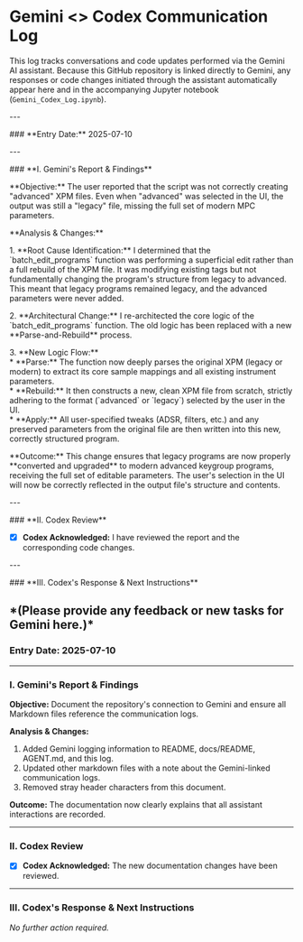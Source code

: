 # Gemini <> Codex Communication Log

This log tracks conversations and code updates performed via the Gemini AI assistant. Because this GitHub repository is linked directly to Gemini, any responses or code changes initiated through the assistant automatically appear here and in the accompanying Jupyter notebook (`Gemini_Codex_Log.ipynb`).


\---

\#\#\# \*\*Entry Date:\*\* 2025-07-10

\---

\#\#\# \*\*I. Gemini's Report & Findings\*\*

\*\*Objective:\*\* The user reported that the script was not correctly creating "advanced" XPM files. Even when "advanced" was selected in the UI, the output was still a "legacy" file, missing the full set of modern MPC parameters.

\*\*Analysis & Changes:\*\*

1\.  \*\*Root Cause Identification:\*\* I determined that the \`batch\_edit\_programs\` function was performing a superficial edit rather than a full rebuild of the XPM file. It was modifying existing tags but not fundamentally changing the program's structure from legacy to advanced. This meant that legacy programs remained legacy, and the advanced parameters were never added.

2\.  \*\*Architectural Change:\*\* I re-architected the core logic of the \`batch\_edit\_programs\` function. The old logic has been replaced with a new \*\*Parse-and-Rebuild\*\* process.

3\.  \*\*New Logic Flow:\*\*  
    \* \*\*Parse:\*\* The function now deeply parses the original XPM (legacy or modern) to extract its core sample mappings and all existing instrument parameters.  
    \* \*\*Rebuild:\*\* It then constructs a new, clean XPM file from scratch, strictly adhering to the format (\`advanced\` or \`legacy\`) selected by the user in the UI.  
    \* \*\*Apply:\*\* All user-specified tweaks (ADSR, filters, etc.) and any preserved parameters from the original file are then written into this new, correctly structured program.

\*\*Outcome:\*\* This change ensures that legacy programs are now properly \*\*converted and upgraded\*\* to modern advanced keygroup programs, receiving the full set of editable parameters. The user's selection in the UI will now be correctly reflected in the output file's structure and contents.

\---

\#\#\# \*\*II. Codex Review\*\*

* [x]  **Codex Acknowledged:** I have reviewed the report and the corresponding code changes.

\---

\#\#\# \*\*III. Codex's Response & Next Instructions\*\*

\*(Please provide any feedback or new tasks for Gemini here.)\*  
---

### **Entry Date:** 2025-07-10

---

### **I. Gemini's Report & Findings**

**Objective:** Document the repository's connection to Gemini and ensure all Markdown files reference the communication logs.

**Analysis & Changes:**
1. Added Gemini logging information to README, docs/README, AGENT.md, and this log.
2. Updated other markdown files with a note about the Gemini-linked communication logs.
3. Removed stray header characters from this document.

**Outcome:** The documentation now clearly explains that all assistant interactions are recorded.

---

### **II. Codex Review**

* [x]  **Codex Acknowledged:** The new documentation changes have been reviewed.

---

### **III. Codex's Response & Next Instructions**

_No further action required._
